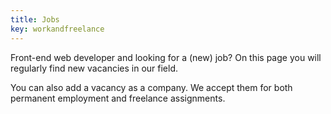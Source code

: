 ```yaml
---
title: Jobs
key: workandfreelance 
---
```

Front-end web developer and looking for a (new) job? On this page you will regularly find new vacancies in our field.

You can also add a vacancy as a company. We accept them for both permanent employment and freelance assignments.
